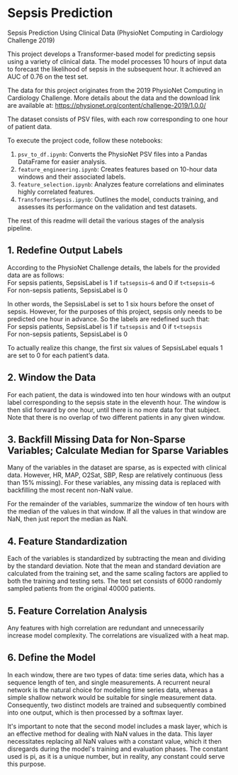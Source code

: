 # Sepsis Prediction
Sepsis Prediction Using Clinical Data (PhysioNet Computing in Cardiology Challenge 2019)

This project develops a Transformer-based model for predicting sepsis using a variety of clinical data. The model processes 10 hours of input data to forecast the likelihood of sepsis in the subsequent hour. It achieved an AUC of 0.76 on the test set.

The data for this project originates from the 2019 PhysioNet Computing in Cardiology Challenge. More details about the data and the download link are available at: https://physionet.org/content/challenge-2019/1.0.0/

The dataset consists of PSV files, with each row corresponding to one hour of patient data.

To execute the project code, follow these notebooks:
1. `psv_to_df.ipynb`: Converts the PhysioNet PSV files into a Pandas DataFrame for easier analysis.
2. `feature_engineering.ipynb`: Creates features based on 10-hour data windows and their associated labels.
3. `feature_selection.ipynb`: Analyzes feature correlations and eliminates highly correlated features.
4. `TransformerSepsis.ipynb`: Outlines the model, conducts training, and assesses its performance on the validation and test datasets.

The rest of this readme will detail the various stages of the analysis pipeline.

## 1. Redefine Output Labels
According to the PhysioNet Challenge details, the labels for the provided data are as follows:
<br>For sepsis patients, SepsisLabel is 1 if `t≥tsepsis−6` and 0 if `t<tsepsis−6`
<br>For non-sepsis patients, SepsisLabel is 0

In other words, the SepsisLabel is set to 1 six hours before the onset of sepsis. However, for the purposes of this project, sepsis only needs to be predicted one hour in advance. So the labels are redefined such that:
<br>For sepsis patients, SepsisLabel is 1 if `t≥tsepsis` and 0 if `t<tsepsis`
<br>For non-sepsis patients, SepsisLabel is 0

To actually realize this change, the first six values of SepsisLabel equals 1 are set to 0 for each patient’s data.

## 2. Window the Data
For each patient, the data is windowed into ten hour windows with an output label corresponding to the sepsis state in the eleventh hour. The window is then slid forward by one hour, until there is no more data for that subject. Note that there is no overlap of two different patients in any given window.

## 3. Backfill Missing Data for Non-Sparse Variables; Calculate Median for Sparse Variables
Many of the variables in the dataset are sparse, as is expected with clinical data. However, HR, MAP, O2Sat, SBP, Resp are relatively continuous (less than 15% missing). For these variables, any missing data is replaced with backfilling the most recent non-NaN value. 

For the remainder of the variables, summarize the window of ten hours with the median of the values in that window. If all the values in that window are NaN, then just report the median as NaN.


## 4. Feature Standardization
Each of the variables is standardized by subtracting the mean and dividing by the standard deviation. Note that the mean and standard deviation are calculated from the training set, and the same scaling factors are applied to both the training and testing sets. The test set consists of 6000 randomly sampled patients from the original 40000 patients.

## 5. Feature Correlation Analysis
Any features with high correlation are redundant and unnecessarily increase model complexity. The correlations are visualized with a heat map.


## 6. Define the Model
In each window, there are two types of data: time series data, which has a sequence length of ten, and single measurements. A recurrent neural network is the natural choice for modeling time series data, whereas a simple shallow network would be suitable for single measurement data. Consequently, two distinct models are trained and subsequently combined into one output, which is then processed by a softmax layer.

It's important to note that the second model includes a mask layer, which is an effective method for dealing with NaN values in the data. This layer necessitates replacing all NaN values with a constant value, which it then disregards during the model's training and evaluation phases. The constant used is pi, as it is a unique number, but in reality, any constant could serve this purpose.